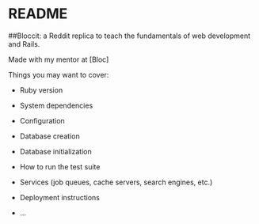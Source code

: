 # README

##Bloccit: a Reddit replica to teach the fundamentals of web development and Rails.

Made with my mentor at [Bloc]

Things you may want to cover:

* Ruby version

* System dependencies

* Configuration

* Database creation

* Database initialization

* How to run the test suite

* Services (job queues, cache servers, search engines, etc.)

* Deployment instructions

* ...
